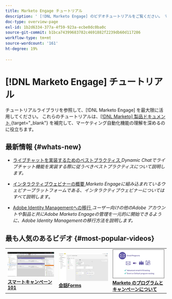 ```yaml
---
title: Marketo Engage チュートリアル
description: ' [!DNL Marketo Engage] のビデオチュートリアルをご覧ください。 マーケティング自動化機能の使用方法などに関する理解を深めましょう。'
doc-type: overview-page
exl-id: 1b2d6334-377a-4f59-923a-ecbe0dc0ba0c
source-git-commit: b1bca74399683782c4691882f2239db60d117286
workflow-type: tm+mt
source-wordcount: '161'
ht-degree: 19%

---
```


# [!DNL Marketo Engage] チュートリアル

チュートリアルライブラリを参照して、[!DNL Marketo Engage] を最大限に活用してください。 これらのチュートリアルは、[[!DNL Marketo]  製品ドキュメント ](https://experienceleague.adobe.com/docs/marketo/using/home.html?lang=ja){target="_blank"} を補完して、マーケティング自動化機能の理解を深めるのに役立ちます。

<!-- <div id="recs-overview-body-1"></div>
<div id="recs-overview-body-2"></div>
<div id="recs-overview-body-3"></div>
<div id="recs-overview-body-4"></div>
<div id="recs-overview-body-5"></div>
<div id="recs-overview-body-6"></div> -->

## 最新情報 {#whats-new}

* [ ライブチャットを実装するためのベストプラクティス ](https://experienceleague.adobe.com/en/docs/marketo-learn/tutorials/dynamic-chat/live-chat-best-practices.md)
  _Dynamic Chatでライブチャット機能を実装する際に従うべきベストプラクティスについて説明します。_

* [ インタラクティブウェビナーの概要 ](https://experienceleague.adobe.com/en/docs/marketo-learn/tutorials/events/interactive-webinars-overview)
  _Marketo Engageに組み込まれているウェビナープラットフォームである、インタラクティブウェビナーについてはすべて説明します_。

* [Adobe Identity Managementへの移行 ](https://experienceleague.adobe.com/ja/docs/marketo-learn/tutorials/fundamentals/migrating-to-adobe-identity-management)
  _ユーザー向けの他のAdobe アカウントや製品と共にAdobe Marketo Engageの管理を一元的に開始できるように、Adobe Identity Managementの移行方法を説明します。_

## 最も人気のあるビデオ {#most-popular-videos}

<table>
<tr>
<td>
<a href="https://experienceleague.adobe.com/ja/docs/marketo-learn/tutorials/programs-and-campaigns/smart-campaigns-101"><img alt="スマートキャンペーン 101 のサムネール画像" src="assets/tutorials-homepage-1.png"></a>
<div><a href="https://experienceleague.adobe.com/ja/docs/marketo-learn/tutorials/programs-and-campaigns/smart-campaigns-101"><strong>スマートキャンペーン 101</strong></a></div>
</td>
<td>
<a href="https://experienceleague.adobe.com/en/docs/marketo-learn/tutorials/dynamic-chat/conversational-forms"><img alt="会話型Formsのサムネール画像" src="assets/tutorials-homepage-2.png"></a>
<div><a href="https://experienceleague.adobe.com/en/docs/marketo-learn/tutorials/dynamic-chat/conversational-forms"><strong> 会話Forms</strong></a></div>
</td>
<td>
<a href="https://experienceleague.adobe.com/ja/docs/marketo-learn/tutorials/fundamentals/programs-and-campaigns"><img alt="Marketoのプログラムとキャンペーンについて" src="assets/tutorials-homepage-3.png" /></a>
<div><a href="https://experienceleague.adobe.com/ja/docs/marketo-learn/tutorials/fundamentals/programs-and-campaigns"><strong>Marketo のプログラムとキャンペーンについて</strong></a></div>
</td>
</tr>
</table>
